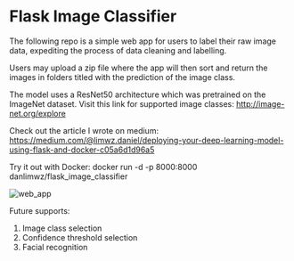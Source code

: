 # Flask Image Classifier

The following repo is a simple web app for users to label their raw image data, expediting the process of data cleaning and labelling.

Users may upload a zip file where the app will then sort and return the images in folders titled with the prediction of the image class.

The model uses a ResNet50 architecture which was pretrained on the ImageNet dataset. Visit this link for supported image classes: http://image-net.org/explore

Check out the article I wrote on medium: https://medium.com/@limwz.daniel/deploying-your-deep-learning-model-using-flask-and-docker-c05a6d1d96a5 

Try it out with Docker: docker run -d -p 8000:8000 danlimwz/flask_image_classifier

![web_app](https://user-images.githubusercontent.com/52344837/70791925-b544b680-1dca-11ea-8386-d1cc04939981.gif)

Future supports:
1) Image class selection
2) Confidence threshold selection
3) Facial recognition
